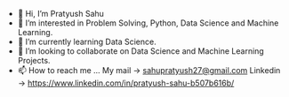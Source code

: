 - 👋 Hi, I’m Pratyush Sahu
- 👀 I’m interested in Problem Solving, Python, Data Science and Machine Learning.
- 🌱 I’m currently learning Data Science.
- 💞️ I’m looking to collaborate on Data Science and Machine Learning Projects.
- 📫 How to reach me ... My mail -> sahupratyush27@gmail.com
                         Linkedin -> https://www.linkedin.com/in/pratyush-sahu-b507b616b/

<!---
PratyushSahu27/PratyushSahu27 is a ✨ special ✨ repository because its `README.md` (this file) appears on your GitHub profile.
You can click the Preview link to take a look at your changes.
--->
